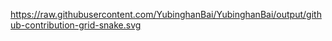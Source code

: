https://raw.githubusercontent.com/YubinghanBai/YubinghanBai/output/github-contribution-grid-snake.svg
